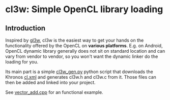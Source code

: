 # cl3w: Simple OpenCL library loading

## Introduction

Inspired by [gl3w](https://github.com/skaslev/gl3w), cl3w is the easiest way to get your hands on the functionality offered by the OpenCL on **various platforms**. E.g. on Android, OpenCL dynamic library generally does not sit on standard location and can vary from vendor to vendor, so you won't want the dynamic linker do the loading for you.

Its main part is a simple [cl3w_gen.py](./cl3w_gen.py) python script that downloads the Khronos [cl.xml](https://github.com/KhronosGroup/OpenCL-Docs/blob/main/xml/cl.xml) and generates cl3w.h and cl3w.c from it. Those files can then be added and linked into your project.

See [vector_add.cpp](test/vector_add.cpp) for an functional example.
